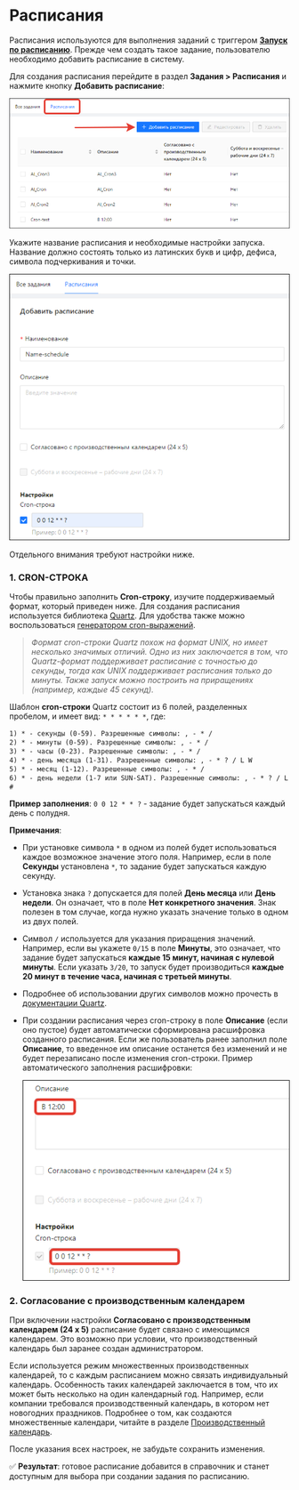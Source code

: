 # Расписания

Расписания используются для выполнения заданий с триггером [**Запуск по расписанию**](https://docs.primo-rpa.ru/primo-rpa/orchestrator/basics/tasks#vidy-triggerov). Прежде чем создать такое задание, пользователю необходимо добавить расписание в систему.

Для создания расписания перейдите в раздел **Задания > Расписания** и нажмите кнопку **Добавить расписание**:

![](<../../../.gitbook/assets1/button-add-schedule.png>)

Укажите название расписания и необходимые настройки запуска. Название должно состоять только из латинских букв и цифр, дефиса, символа подчеркивания и точки.

![](<../../../.gitbook/assets1/orch-form-for-creating-schedule.png>)

Отдельного внимания требуют настройки ниже.

### 1. **CRON-СТРОКА**

Чтобы правильно заполнить **Cron-строку**, изучите поддерживаемый формат, который приведен ниже. Для создания расписания используется библиотека [Quartz](https://www.quartz-scheduler.net/documentation/quartz-3.x/tutorial/crontriggers.html). Для удобства также можно воспользоваться [генератором cron-выражений](https://www.freeformatter.com/cron-expression-generator-quartz.html).

> *Формат cron-строки Quartz похож на формат UNIX, но имеет несколько значимых отличий. Одно из них заключается в том, что Quartz-формат поддерживает расписание с точностью до секунды, тогда как UNIX поддерживает расписания только до минуты. Также запуск можно построить на приращениях (например, каждые 45 секунд).*

Шаблон **cron-строки** Quartz состоит из 6 полей, разделенных пробелом, и имеет вид: `* * * * * *`, где:
   
    1) * - секунды (0-59). Разрешенные символы: , - * /
    2) * - минуты (0-59). Разрешенные символы: , - * /
    3) * - часы (0-23). Разрешенные символы: , - * /
    4) * - день месяца (1-31). Разрешенные символы: , - * ? / L W
    5) * - месяц (1-12). Разрешенные символы: , - * /
    6) * - день недели (1-7 или SUN-SAT). Разрешенные символы: , - * ? / L #
 
**Пример заполнения**: `0 0 12 * * ?` - задание будет запускаться каждый день с полудня.

**Примечания**:

* При установке символа `*` в одном из полей будет использоваться каждое возможное значение этого поля. Например, если в поле **Секунды** установлена `*`, то задание будет запускаться каждую секунду.

* Установка знака `?` допускается для полей **День месяца** или **День недели**. Он означает, что в поле **Нет конкретного значения**. Знак полезен в том случае, когда нужно указать значение только в одном из двух полей.

* Символ `/` используется для указания приращения значений. Например, если вы укажете `0/15` в поле **Минуты**, это означает, что задание будет запускаться **каждые 15 минут, начиная с нулевой минуты**. Если указать `3/20`, то запуск будет производиться **каждые 20 минут в течение часа, начиная с третьей минуты**.
* Подробнее об использовании других символов можно прочесть в [документации Quartz](https://www.quartz-scheduler.net/documentation/quartz-3.x/tutorial/crontriggers.html#cron-expressions).
* При создании расписания через cron-строку в поле **Описание** (если оно пустое) будет автоматически сформирована расшифровка созданного расписания. Если же пользователь ранее заполнил поле **Описание**, то введенное им описание останется без изменений и не будет перезаписано после изменения cron-строки. Пример автоматического заполнения расшифровки:

  ![](<../../../.gitbook/assets1/schedule-task-cron-and-description.png>)


### 2. **Согласование с производственным календарем**

При включении настройки **Согласовано с производственным календарем (24 x 5)** расписание будет связано с имеющимся календарем. Это возможно при условии, что производственный календарь был заранее создан администратором. 

Если используется режим множественных производственных календарей, то с каждым расписанием можно связать индивидуальный календарь. Особенность таких календарей заключается в том, что их может быть несколько на один календарный год. Например, если компании требовался производственный календарь, в котором нет новогодних праздников. Подробнее о том, как создаются множественные календари, читайте в разделе [Производственный календарь](https://docs.primo-rpa.ru/primo-rpa/orchestrator/settings/calendar).

После указания всех настроек, не забудьте сохранить изменения.

:white_check_mark: **Результат**: готовое расписание добавится в справочник и станет доступным для выбора при создании задания по расписанию.
